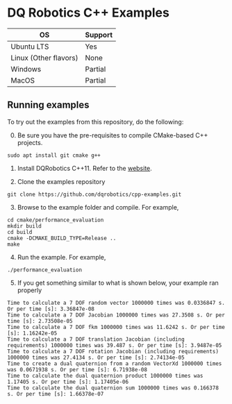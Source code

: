 # DQ Robotics C++ Examples

|OS|Support|
|---|---|
|Ubuntu LTS| Yes |
|Linux (Other flavors)| None |
|Windows| Partial |
|MacOS| Partial |

## Running examples

To try out the examples from this repository, do the following:

0. Be sure you have the pre-requisites to compile CMake-based C++ projects.

```shell
sudo apt install git cmake g++
```

1. Install DQRobotics C++11.
Refer to the [website](https://dqrobotics.github.io/).

2. Clone the examples repository

```
git clone https://github.com/dqrobotics/cpp-examples.git 
```

3. Browse to the example folder and compile. For example,

```
cd cmake/performance_evaluation
mkdir build
cd build
cmake -DCMAKE_BUILD_TYPE=Release ..
make
```

4. Run the example. For example,

```
./performance_evaluation
```

5. If you get something similar to what is shown below, your example ran properly

```
Time to calculate a 7 DOF random vector 1000000 times was 0.0336847 s. Or per time [s]: 3.36847e-08
Time to calculate a 7 DOF Jacobian 1000000 times was 27.3508 s. Or per time [s]: 2.73508e-05
Time to calculate a 7 DOF fkm 1000000 times was 11.6242 s. Or per time [s]: 1.16242e-05
Time to calculate a 7 DOF translation Jacobian (including requirements) 1000000 times was 39.487 s. Or per time [s]: 3.9487e-05
Time to calculate a 7 DOF rotation Jacobian (including requirements) 1000000 times was 27.4134 s. Or per time [s]: 2.74134e-05
Time to create a dual quaternion from a random VectorXd 1000000 times was 0.0671938 s. Or per time [s]: 6.71938e-08
Time to calculate the dual quaternion product 1000000 times was 1.17405 s. Or per time [s]: 1.17405e-06
Time to calculate the dual quaternion sum 1000000 times was 0.166378 s. Or per time [s]: 1.66378e-07
```
